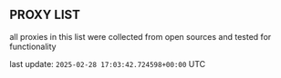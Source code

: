 ## PROXY LIST

all proxies in this list were collected from open sources and tested for functionality

last update: `2025-02-28 17:03:42.724598+00:00` UTC